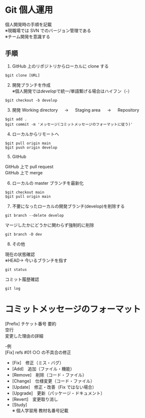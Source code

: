 # Git 個人運用

個人開発時の手順を記載  
※現職場では SVN でのバージョン管理である  
※チーム開発を意識する

## 手順

1. GitHub 上のリポジトリからローカルに clone する

```
$git clone [URL]
```

2. 開発ブランチを作成  
   ※個人開発では*develop*で統一/単語繋げる場合はハイフン（-）

```
$git checkout -b develop
```

3. 開発 Working directory 　 → 　 Staging area 　 → 　 Repository

```
$git add .
$git commit -m 'メッセージ(コミットメッセージのフォーマットに従う)'
```

4. ローカルからリモートへ

```
$git pull origin main
$git push origin develop
```

5. GitHub

GitHub 上で pull request  
GitHub 上で merge

6. ローカルの master ブランチを最新化

```
$git checkout main
$git pull origin main
```

7. 不要になったローカルの開発ブランチ(develop)を削除する

```
git branch --delete develop
```

マージしたかにどうかに関わらず強制的に削除

```
git branch -D dev
```

8. その他

現在の状態確認  
※HEAD→ 今いるブランチを指す

```
git status
```

コミット履歴確認

```
git log
```

# コミットメッセージのフォーマット

[Prefix] チケット番号 要約  
空行  
変更した理由の詳細

-例  
[Fix] refs #01 ○○ の不具合の修正

- [Fix]　修正（ミス・バグ）
- [Add]　追加（ファイル・機能）
- [Remove]　削除（コード・ファイル）
- [Change]　仕様変更（コード・ファイル）
- [Update]　修正・改善（Fix ではない場合）
- [Upgrade]　更新（パッケージ・ドキュメント）
- [Revert]　変更取り消し
- [Study]  
  ※ 個人学習用 教材名番号記載
